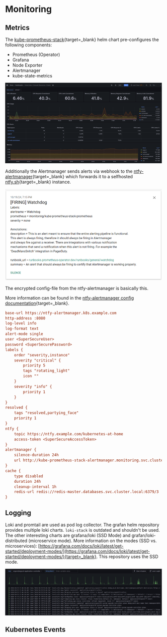 # Monitoring

## Metrics

The [kube-prometheus-stack](https://github.com/prometheus-community/helm-charts/tree/main/charts/kube-prometheus-stack){target=_blank} helm chart pre-configures the following components:

  - Prometheus (Operator)
  - Grafana
  - Node Exporter
  - Alertmanager
  - kube-state-metrics

![Cluster Compute Resources](images/cluster_compute_resources.png)

Additionally the Alertmanager sends alerts via webhook to the [ntfy-alertmanager](https://hub.xenrox.net/~xenrox/ntfy-alertmanager/){target=_blank} which forwards it to a selfhosted [ntfy.sh](https://ntfy.sh/){target=_blank} instance.

![ntfy alert](images/ntfy_alert.png)

The encrypted config-file from the ntfy-alertmanager is basically this.

More information can be found in the [ntfy-alertmanager config documentation](https://git.xenrox.net/~xenrox/ntfy-alertmanager/tree/master/item/config.scfg){target=_blank}.

```ini
base-url https://ntfy-alertmanager.k8s.example.com
http-address :8080
log-level info
log-format text
alert-mode single
user <SuperSecureUser>
password <SuperSecurePassword>
labels {
    order "severity,instance"
    severity "critical" {
        priority 5
        tags "rotating_light"
        icon ""
    }
    severity "info" {
        priority 1
    }
}
resolved {
    tags "resolved,partying_face"
    priority 1
}
ntfy {
    topic https://ntfy.example.com/kubernetes-at-home
    access-token <SuperSecureAccessToken>
}
alertmanager {
    silence-duration 24h
    url http://kube-prometheus-stack-alertmanager.monitoring.svc.cluster.local:9093
}
cache {
    type disabled
    duration 24h
    cleanup-interval 1h
    redis-url redis://redis-master.databases.svc.cluster.local:6379/3
}
```

## Logging

Loki and promtail are used as pod log collector. The grafan helm repository provides multiple loki charts. `loki-stack` is outdated and shouldn't be used. The other interesting charts are grafana/loki (SSD Mode) and grafan/loki-distributed (microservice mode). More information on the modes (SSD vs. microservices): [https://grafana.com/docs/loki/latest/get-started/deployment-modes/](https://grafana.com/docs/loki/latest/get-started/deployment-modes/){target=_blank}. This repository uses the SSD mode.

![Loki](images/logging.png)

## Kubernetes Events

